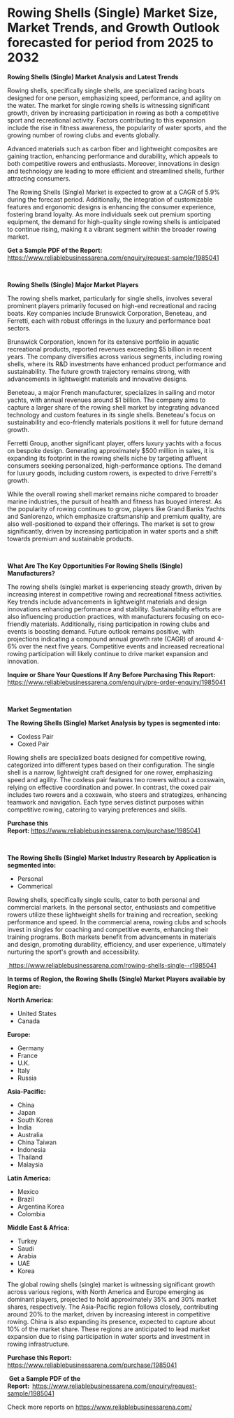 <p><h1>Rowing Shells (Single) Market Size, Market Trends, and Growth Outlook forecasted for period from 2025 to 2032</h1></p><p><strong>Rowing Shells (Single) Market Analysis and Latest Trends</strong></p>
<p><p>Rowing shells, specifically single shells, are specialized racing boats designed for one person, emphasizing speed, performance, and agility on the water. The market for single rowing shells is witnessing significant growth, driven by increasing participation in rowing as both a competitive sport and recreational activity. Factors contributing to this expansion include the rise in fitness awareness, the popularity of water sports, and the growing number of rowing clubs and events globally.</p><p>Advanced materials such as carbon fiber and lightweight composites are gaining traction, enhancing performance and durability, which appeals to both competitive rowers and enthusiasts. Moreover, innovations in design and technology are leading to more efficient and streamlined shells, further attracting consumers. </p><p>The Rowing Shells (Single) Market is expected to grow at a CAGR of 5.9% during the forecast period. Additionally, the integration of customizable features and ergonomic designs is enhancing the consumer experience, fostering brand loyalty. As more individuals seek out premium sporting equipment, the demand for high-quality single rowing shells is anticipated to continue rising, making it a vibrant segment within the broader rowing market.</p></p>
<p><strong>Get a Sample PDF of the Report:&nbsp;</strong> <a href="https://www.reliablebusinessarena.com/enquiry/request-sample/1985041?utm_campaign=2238&utm_medium=2&utm_source=Github&utm_content=ia&utm_term=10022025&utm_id=rowing-shells-single">https://www.reliablebusinessarena.com/enquiry/request-sample/1985041</a></p>
<p>&nbsp;</p>
<p><strong>Rowing Shells (Single) Major Market Players</strong></p>
<p><p>The rowing shells market, particularly for single shells, involves several prominent players primarily focused on high-end recreational and racing boats. Key companies include Brunswick Corporation, Beneteau, and Ferretti, each with robust offerings in the luxury and performance boat sectors.</p><p>Brunswick Corporation, known for its extensive portfolio in aquatic recreational products, reported revenues exceeding $5 billion in recent years. The company diversifies across various segments, including rowing shells, where its R&D investments have enhanced product performance and sustainability. The future growth trajectory remains strong, with advancements in lightweight materials and innovative designs.</p><p>Beneteau, a major French manufacturer, specializes in sailing and motor yachts, with annual revenues around $1 billion. The company aims to capture a larger share of the rowing shell market by integrating advanced technology and custom features in its single shells. Beneteau's focus on sustainability and eco-friendly materials positions it well for future demand growth.</p><p>Ferretti Group, another significant player, offers luxury yachts with a focus on bespoke design. Generating approximately $500 million in sales, it is expanding its footprint in the rowing shells niche by targeting affluent consumers seeking personalized, high-performance options. The demand for luxury goods, including custom rowers, is expected to drive Ferretti's growth.</p><p>While the overall rowing shell market remains niche compared to broader marine industries, the pursuit of health and fitness has buoyed interest. As the popularity of rowing continues to grow, players like Grand Banks Yachts and Sanlorenzo, which emphasize craftsmanship and premium quality, are also well-positioned to expand their offerings. The market is set to grow significantly, driven by increasing participation in water sports and a shift towards premium and sustainable products.</p></p>
<p>&nbsp;</p>
<p><strong>What Are The Key Opportunities For Rowing Shells (Single) Manufacturers?</strong></p>
<p><p>The rowing shells (single) market is experiencing steady growth, driven by increasing interest in competitive rowing and recreational fitness activities. Key trends include advancements in lightweight materials and design innovations enhancing performance and stability. Sustainability efforts are also influencing production practices, with manufacturers focusing on eco-friendly materials. Additionally, rising participation in rowing clubs and events is boosting demand. Future outlook remains positive, with projections indicating a compound annual growth rate (CAGR) of around 4-6% over the next five years. Competitive events and increased recreational rowing participation will likely continue to drive market expansion and innovation.</p></p>
<p><strong>Inquire or Share Your Questions If Any Before Purchasing This Report:</strong> <a href="https://www.reliablebusinessarena.com/enquiry/pre-order-enquiry/1985041?utm_campaign=2238&utm_medium=2&utm_source=Github&utm_content=ia&utm_term=10022025&utm_id=rowing-shells-single">https://www.reliablebusinessarena.com/enquiry/pre-order-enquiry/1985041</a></p>
<p>&nbsp;</p>
<p><strong>Market Segmentation</strong></p>
<p><strong>The Rowing Shells (Single) Market Analysis by types is segmented into:</strong></p>
<p><ul><li>Coxless Pair</li><li>Coxed Pair</li></ul></p>
<p><p>Rowing shells are specialized boats designed for competitive rowing, categorized into different types based on their configuration. The single shell is a narrow, lightweight craft designed for one rower, emphasizing speed and agility. The coxless pair features two rowers without a coxswain, relying on effective coordination and power. In contrast, the coxed pair includes two rowers and a coxswain, who steers and strategizes, enhancing teamwork and navigation. Each type serves distinct purposes within competitive rowing, catering to varying preferences and skills.</p></p>
<p><strong>Purchase this Report:&nbsp;</strong><a href="https://www.reliablebusinessarena.com/purchase/1985041?utm_campaign=2238&utm_medium=2&utm_source=Github&utm_content=ia&utm_term=10022025&utm_id=rowing-shells-single">https://www.reliablebusinessarena.com/purchase/1985041</a></p>
<p>&nbsp;</p>
<p><strong>The Rowing Shells (Single) Market Industry Research by Application is segmented into:</strong></p>
<p><ul><li>Personal</li><li>Commerical</li></ul></p>
<p><p>Rowing shells, specifically single sculls, cater to both personal and commercial markets. In the personal sector, enthusiasts and competitive rowers utilize these lightweight shells for training and recreation, seeking performance and speed. In the commercial arena, rowing clubs and schools invest in singles for coaching and competitive events, enhancing their training programs. Both markets benefit from advancements in materials and design, promoting durability, efficiency, and user experience, ultimately nurturing the sport's growth and accessibility.</p></p>
<p><a href="https://www.reliablebusinessarena.com/rowing-shells-single--r1985041?utm_campaign=2238&utm_medium=2&utm_source=Github&utm_content=ia&utm_term=10022025&utm_id=rowing-shells-single">&nbsp;https://www.reliablebusinessarena.com/rowing-shells-single--r1985041</a></p>
<p><strong>In terms of Region, the Rowing Shells (Single) Market Players available by Region are:</strong></p>
<p>
    <p> <strong> North America: </strong>
        <ul>
            <li>United States</li>
            <li>Canada</li>
        </ul>
        </p> 
    <p> <strong> Europe: </strong>
        <ul>
            <li>Germany</li>
            <li>France</li>
            <li>U.K.</li>
            <li>Italy</li>
            <li>Russia</li>
        </ul>
        </p> 
    <p> <strong> Asia-Pacific: </strong>
        <ul>
            <li>China</li>
            <li>Japan</li>
            <li>South Korea</li>
            <li>India</li>
            <li>Australia</li>
            <li>China Taiwan</li>
            <li>Indonesia</li>
            <li>Thailand</li>
            <li>Malaysia</li>
        </ul>
        </p> 
    <p> <strong> Latin America: </strong>
        <ul>
            <li>Mexico</li>
            <li>Brazil</li>
            <li>Argentina Korea</li>
            <li>Colombia</li>
        </ul>
        </p> 
    <p> <strong> Middle East & Africa: </strong>
        <ul>
            <li>Turkey</li>
            <li>Saudi</li>
            <li>Arabia</li>
            <li>UAE</li>
            <li>Korea</li>
        </ul>
    </p>
    </p>
<p><p>The global rowing shells (single) market is witnessing significant growth across various regions, with North America and Europe emerging as dominant players, projected to hold approximately 35% and 30% market shares, respectively. The Asia-Pacific region follows closely, contributing around 20% to the market, driven by increasing interest in competitive rowing. China is also expanding its presence, expected to capture about 10% of the market share. These regions are anticipated to lead market expansion due to rising participation in water sports and investment in rowing infrastructure.</p></p>
<p><strong>Purchase this Report: </strong><a href="https://www.reliablebusinessarena.com/purchase/1985041?utm_campaign=2238&utm_medium=2&utm_source=Github&utm_content=ia&utm_term=10022025&utm_id=rowing-shells-single">https://www.reliablebusinessarena.com/purchase/1985041</a></p>
<p>&nbsp;<strong>Get a Sample PDF of the Report:&nbsp;&nbsp;</strong><a href="https://www.reliablebusinessarena.com/enquiry/request-sample/1985041?utm_campaign=2238&utm_medium=2&utm_source=Github&utm_content=ia&utm_term=10022025&utm_id=rowing-shells-single">https://www.reliablebusinessarena.com/enquiry/request-sample/1985041</a></p>
<p><strong></strong></p>
<p>Check more reports on <a href="https://www.reliablebusinessarena.com/?utm_campaign=2238&utm_medium=2&utm_source=Github&utm_content=ia&utm_term=10022025&utm_id=rowing-shells-single">https://www.reliablebusinessarena.com/</a></p>